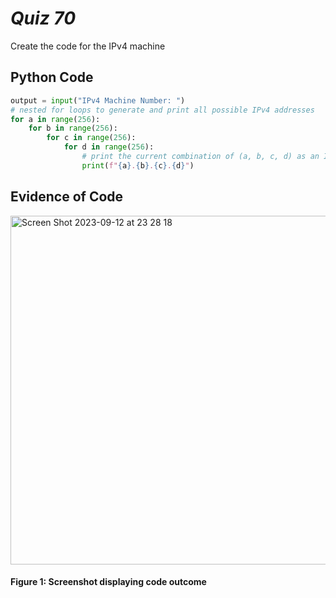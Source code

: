 # *Quiz 70* #
Create the code for the IPv4 machine

## Python Code
```.py
output = input("IPv4 Machine Number: ")
# nested for loops to generate and print all possible IPv4 addresses
for a in range(256):
    for b in range(256):
        for c in range(256):
            for d in range(256):
                # print the current combination of (a, b, c, d) as an IPv4 address
                print(f"{a}.{b}.{c}.{d}")
```

## Evidence of Code
<img width="558" alt="Screen Shot 2023-09-12 at 23 28 18" src="https://github.com/maytemirabel/year-2/assets/105724334/ce5577ab-b339-4956-a04c-6bd22da1218f">

#### Figure 1: Screenshot displaying code outcome
